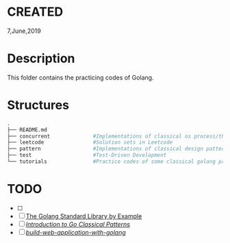 # CREATED
7,June,2019

# Description
This folder contains the practicing codes of Golang.

# Structures
```sh
.
├── README.md
├── concurrent              #Implementations of classical os process/thread problems
├── leetcode                #Solution sets in Leetcode
├── pattern                 #Implementations of classical design patterns
├── test                    #Test-Driven Development
└── tutorials               #Practice codes of some classical golang programming books
```

# TODO
- [ ] [2019-06-07]: [LeetCode](https://leetcode.com)
- [ ] [The Golang Standard Library by Example](https://github.com/polaris1119/The-Golang-Standard-Library-by-Example)
- [ ] [_Introduction to Go Classical Patterns_](https://www.bilibili.com/video/av10623920)
- [ ] [_build-web-application-with-golang_](https://github.com/astaxie/build-web-application-with-golang)
